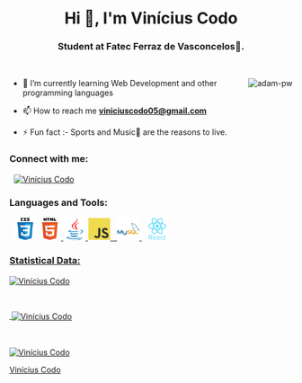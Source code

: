 <h1 align="center">Hi 👋, I'm Vinícius Codo</h1>
<h3 align="center">Student at Fatec Ferraz de Vasconcelos🌟.</h3>
<br>
<p><img align="right" src="https://github.com/Adam-pw/Adam-pw/blob/main/animation_500_kxa883sd.gif" alt="adam-pw"></p>
<ul>
<li>
<p>🌱 I’m currently learning Web Development and other programming languages</p>
</li>
<li>
<p>📫 How to reach me <strong><a href="mailto:viniciuscodo05@gmail.com">viniciuscodo05@gmail.com</a></strong></p>
</li>
<li>
<p>⚡ Fun fact :- Sports and Music🎵 are the reasons to live.</p>
</li>
</ul>
<h3 align="left">Connect with me:</h3>
<p align="left">
  <a href="https://www.linkedin.com/in/vin%C3%ADcius-henrique-712b2a294/" target="blank"><img align="center" src="https://raw.githubusercontent.com/rahuldkjain/github-profile-readme-generator/master/src/images/icons/Social/linked-in-alt.svg" alt="Vinícius Codo" height="30" width="40"></a>
</p>
<h3 align="left">Languages and Tools:</h3>
<p align="left"> 
<img src="https://raw.githubusercontent.com/devicons/devicon/master/icons/css3/css3-original-wordmark.svg" alt="css3" width="40" height="40"> </a> <a href="https://www.w3.org/html/" target="_blank" rel="noreferrer"> <img src="https://raw.githubusercontent.com/devicons/devicon/master/icons/html5/html5-original-wordmark.svg" alt="html5" width="40" height="40"> </a> <a href="https://www.java.com" target="_blank" rel="noreferrer"> <img src="https://raw.githubusercontent.com/devicons/devicon/master/icons/java/java-original.svg" alt="java" width="40" height="40"> </a> <a href="https://developer.mozilla.org/en-US/docs/Web/JavaScript" target="_blank" rel="noreferrer"> <img src="https://raw.githubusercontent.com/devicons/devicon/master/icons/javascript/javascript-original.svg" alt="javascript" width="40" height="40"> </a> <a href="https://kotlinlang.org" target="_blank" rel="noreferrer">
  </a> <a href="https://www.mysql.com/" target="_blank" rel="noreferrer"> <img src="https://raw.githubusercontent.com/devicons/devicon/master/icons/mysql/mysql-original-wordmark.svg" alt="mysql" width="40" height="40"> </a>  
<a href="https://reactjs.org/" target="_blank" rel="noreferrer"> <img src="https://raw.githubusercontent.com/devicons/devicon/master/icons/react/react-original-wordmark.svg" alt="react" width="40" height="40">
<br>
<h3>Statistical Data:</h3>

<p><img align="center" src="https://github-readme-stats.vercel.app/api/top-langs?username=Vinizin0509&amp;show_icons=true&amp;locale=en&amp;bg_color=0d1117&amp;text_color=ffffff&amp;layout=compact" alt="Vinícius Codo"></p>
<br>

<p>&nbsp;<img align="center" src="https://github-readme-stats.vercel.app/api?username=Vinizin0509&amp;show_icons=true&amp;locale=en&amp;bg_color=0d1117&amp;text_color=ffffff&amp;title_name=Vinícius Codo's GitHub Stats" alt="Vinícius Codo"></p>
<br>

<p><img align="center" src="https://github-readme-streak-stats.herokuapp.com/?user=Vinizin0509&amp;theme=dark&amp;background=0d1117&amp;date_format=M%20j%5B%2C%20Y%5D" alt="Vinícius Codo"></p>
<p><a href="https://github.com/Vinizin0509">Vinícius Codo</a></p> 
